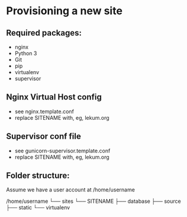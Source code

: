 Provisioning a new site
=======================

## Required packages:

* nginx
* Python 3
* Git
* pip
* virtualenv
* supervisor

## Nginx Virtual Host config

* see nginx.template.conf
* replace SITENAME with, eg, lekum.org 

## Supervisor conf file

* see gunicorn-supervisor.template.conf
* replace SITENAME with, eg, lekum.org 

## Folder structure:
Assume we have a user account at /home/username

/home/username
    └── sites
        └── SITENAME
            ├── database
            ├── source
            ├── static
            └── virtualenv
